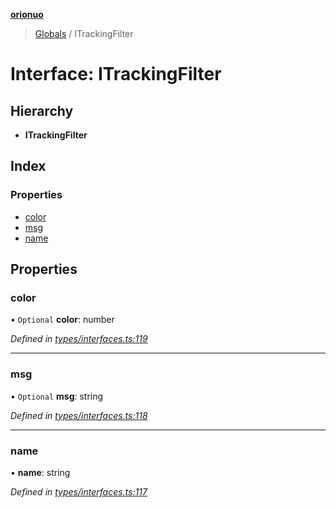 **[orionuo](../README.md)**

> [Globals](../globals.md) / ITrackingFilter

# Interface: ITrackingFilter

## Hierarchy

* **ITrackingFilter**

## Index

### Properties

* [color](itrackingfilter.md#color)
* [msg](itrackingfilter.md#msg)
* [name](itrackingfilter.md#name)

## Properties

### color

• `Optional` **color**: number

*Defined in [types/interfaces.ts:119](https://github.com/msviha/orionuo/blob/0a4af4e/src/types/interfaces.ts#L119)*

___

### msg

• `Optional` **msg**: string

*Defined in [types/interfaces.ts:118](https://github.com/msviha/orionuo/blob/0a4af4e/src/types/interfaces.ts#L118)*

___

### name

•  **name**: string

*Defined in [types/interfaces.ts:117](https://github.com/msviha/orionuo/blob/0a4af4e/src/types/interfaces.ts#L117)*
